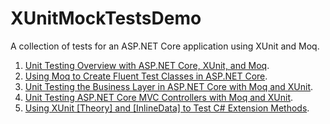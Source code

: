 # XUnitMockTestsDemo

A collection of tests for an ASP.NET Core application using XUnit and Moq. 

1. [Unit Testing Overview with ASP.NET Core, XUnit, and Moq](https://exceptionnotfound.net/unit-testing-overview-with-asp-net-core-xunit-and-moq/).
2. [Using Moq to Create Fluent Test Classes in ASP.NET Core](https://exceptionnotfound.net/using-moq-to-create-fluent-test-classes-in-asp-net-core/).
3. [Unit Testing the Business Layer in ASP.NET Core with Moq and XUnit](https://exceptionnotfound.net/unit-testing-the-business-layer-in-asp-net-core-with-moq-and-xunit/).
4. [Unit Testing ASP.NET Core MVC Controllers with Moq and XUnit](https://exceptionnotfound.net/unit-testing-asp-net-core-mvc-controllers-with-moq-and-xunit/).
5. [Using XUnit [Theory] and [InlineData] to Test C# Extension Methods](https://exceptionnotfound.net/using-xunit-theory-and-inlinedata-to-test-c-extension-methods/).
